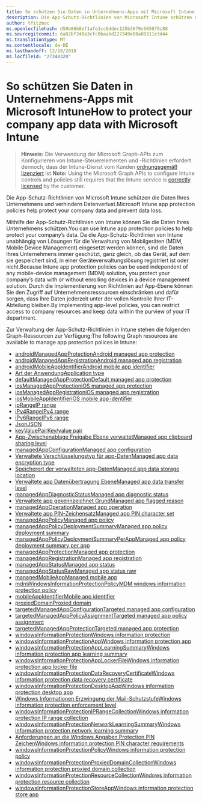 ```yaml
---
title: So schützen Sie Daten in Unternehmens-Apps mit Microsoft Intune
description: Die App-Schutz-Richtlinien von Microsoft Intune schützen die Daten Ihres Unternehmens und verhindern Datenverlust.
author: tfitzmac
ms.openlocfilehash: d50b86b8ef1afe1cc6ddec125b3679c605979c88
ms.sourcegitcommit: 6a82bf240a3cfc0baabd227349e08a08311e3d44
ms.translationtype: MT
ms.contentlocale: de-DE
ms.lasthandoff: 12/18/2018
ms.locfileid: "27340320"
---
```

# <a name="how-to-protect-your-company-app-data-with-microsoft-intune"></a><span data-ttu-id="fd7d2-103">So schützen Sie Daten in Unternehmens-Apps mit Microsoft Intune</span><span class="sxs-lookup"><span data-stu-id="fd7d2-103">How to protect your company app data with Microsoft Intune</span></span>

> <span data-ttu-id="fd7d2-104">**Hinweis:** Die Verwendung der Microsoft Graph-APIs zum Konfigurieren von Intune-Steuerelementen und -Richtlinien erfordert dennoch, dass der Intune-Dienst vom Kunden [ordnungsgemäß lizenziert](https://www.microsoft.com/en-us/cloud-platform/microsoft-intune-pricing) ist.</span><span class="sxs-lookup"><span data-stu-id="fd7d2-104">**Note:** Using the Microsoft Graph APIs to configure Intune controls and policies still requires that the Intune service is [correctly licensed](https://www.microsoft.com/en-us/cloud-platform/microsoft-intune-pricing) by the customer.</span></span>

<span data-ttu-id="fd7d2-105">Die App-Schutz-Richtlinien von Microsoft Intune schützen die Daten Ihres Unternehmens und verhindern Datenverlust.</span><span class="sxs-lookup"><span data-stu-id="fd7d2-105">Microsoft Intune app protection policies help protect your company data and prevent data loss.</span></span>

<span data-ttu-id="fd7d2-106">Mithilfe der App-Schutz-Richtlinien von Intune können Sie die Daten Ihres Unternehmens schützen.</span><span class="sxs-lookup"><span data-stu-id="fd7d2-106">You can use Intune app protection policies to help protect your company’s data.</span></span> <span data-ttu-id="fd7d2-107">Da die App-Schutz-Richtlinien von Intune unabhängig von Lösungen für die Verwaltung von Mobilgeräten (MDM, Mobile Device Management) eingesetzt werden können, sind die Daten Ihres Unternehmens immer geschützt, ganz gleich, ob das Gerät, auf dem sie gespeichert sind, in einer Geräteverwaltungslösung registriert ist oder nicht.</span><span class="sxs-lookup"><span data-stu-id="fd7d2-107">Because Intune app protection policies can be used independent of any mobile-device management (MDM) solution, you protect your company’s data with or without enrolling devices in a device management solution.</span></span> <span data-ttu-id="fd7d2-108">Durch die Implementierung von Richtlinien auf App-Ebene können Sie den Zugriff auf Unternehmensressourcen einschränken und dafür sorgen, dass Ihre Daten jederzeit unter der vollen Kontrolle Ihrer IT-Abteilung bleiben.</span><span class="sxs-lookup"><span data-stu-id="fd7d2-108">By implementing app-level policies, you can restrict access to company resources and keep data within the purview of your IT department.</span></span>

<span data-ttu-id="fd7d2-109">Zur Verwaltung der App-Schutz-Richtlinien in Intune stehen die folgenden Graph-Ressourcen zur Verfügung:</span><span class="sxs-lookup"><span data-stu-id="fd7d2-109">The following Graph resources are available to manage app protection polices in Intune:</span></span>  

- [<span data-ttu-id="fd7d2-110">androidManagedAppProtection</span><span class="sxs-lookup"><span data-stu-id="fd7d2-110">Android managed app protection</span></span>](intune-mam-androidmanagedappprotection.md)
- [<span data-ttu-id="fd7d2-111">androidManagedAppRegistration</span><span class="sxs-lookup"><span data-stu-id="fd7d2-111">Android managed app registration</span></span>](intune-mam-androidmanagedappregistration.md)
- [<span data-ttu-id="fd7d2-112">androidMobileAppIdentifier</span><span class="sxs-lookup"><span data-stu-id="fd7d2-112">Android mobile app identifier</span></span>](intune-mam-androidmobileappidentifier.md)
- [<span data-ttu-id="fd7d2-113">Art der Anwendung</span><span class="sxs-lookup"><span data-stu-id="fd7d2-113">Application type</span></span>](intune-wip-applicationtype.md)
- [<span data-ttu-id="fd7d2-114">defaultManagedAppProtection</span><span class="sxs-lookup"><span data-stu-id="fd7d2-114">Default managed app protection</span></span>](intune-mam-defaultmanagedappprotection.md)
- [<span data-ttu-id="fd7d2-115">iosManagedAppProtection</span><span class="sxs-lookup"><span data-stu-id="fd7d2-115">iOS managed app protection</span></span>](intune-mam-iosmanagedappprotection.md)
- [<span data-ttu-id="fd7d2-116">iosManagedAppRegistration</span><span class="sxs-lookup"><span data-stu-id="fd7d2-116">iOS managed app registration</span></span>](intune-mam-iosmanagedappregistration.md)
- [<span data-ttu-id="fd7d2-117">iosMobileAppIdentifier</span><span class="sxs-lookup"><span data-stu-id="fd7d2-117">iOS mobile app identifier</span></span>](intune-mam-iosmobileappidentifier.md)
- [<span data-ttu-id="fd7d2-118">ipRange</span><span class="sxs-lookup"><span data-stu-id="fd7d2-118">IP range</span></span>](intune-mam-iprange.md)
- [<span data-ttu-id="fd7d2-119">iPv4Range</span><span class="sxs-lookup"><span data-stu-id="fd7d2-119">IPv4 range</span></span>](intune-mam-ipv4range.md)
- [<span data-ttu-id="fd7d2-120">iPv6Range</span><span class="sxs-lookup"><span data-stu-id="fd7d2-120">IPv6 range</span></span>](intune-mam-ipv6range.md)
- [<span data-ttu-id="fd7d2-121">Json</span><span class="sxs-lookup"><span data-stu-id="fd7d2-121">JSON</span></span>](intune-mam-json.md)
- [<span data-ttu-id="fd7d2-122">keyValuePair</span><span class="sxs-lookup"><span data-stu-id="fd7d2-122">Key/value pair</span></span>](intune-mam-keyvaluepair.md)
- [<span data-ttu-id="fd7d2-123">App-Zwischenablage Freigabe Ebene verwaltet</span><span class="sxs-lookup"><span data-stu-id="fd7d2-123">Managed app clipboard sharing level</span></span>](intune-mam-managedappclipboardsharinglevel.md)
- [<span data-ttu-id="fd7d2-124">managedAppConfiguration</span><span class="sxs-lookup"><span data-stu-id="fd7d2-124">Managed app configuration</span></span>](intune-mam-managedappconfiguration.md)
- [<span data-ttu-id="fd7d2-125">Verwaltete Verschlüsselungstyp für app-Daten</span><span class="sxs-lookup"><span data-stu-id="fd7d2-125">Managed app data encryption type</span></span>](intune-mam-managedappdataencryptiontype.md)
- [<span data-ttu-id="fd7d2-126">Speicherort der verwalteten app-Daten</span><span class="sxs-lookup"><span data-stu-id="fd7d2-126">Managed app data storage location</span></span>](intune-mam-managedappdatastoragelocation.md)
- [<span data-ttu-id="fd7d2-127">Verwaltete app Datenübertragung Ebene</span><span class="sxs-lookup"><span data-stu-id="fd7d2-127">Managed app data transfer level</span></span>](intune-mam-managedappdatatransferlevel.md)
- [<span data-ttu-id="fd7d2-128">managedAppDiagnosticStatus</span><span class="sxs-lookup"><span data-stu-id="fd7d2-128">Managed app diagnostic status</span></span>](intune-mam-managedappdiagnosticstatus.md)
- [<span data-ttu-id="fd7d2-129">Verwaltete app gekennzeichnet Grund</span><span class="sxs-lookup"><span data-stu-id="fd7d2-129">Managed app flagged reason</span></span>](intune-mam-managedappflaggedreason.md)
- [<span data-ttu-id="fd7d2-130">managedAppOperation</span><span class="sxs-lookup"><span data-stu-id="fd7d2-130">Managed app operation</span></span>](intune-mam-managedappoperation.md)
- [<span data-ttu-id="fd7d2-131">Verwaltete app PIN-Zeichensatz</span><span class="sxs-lookup"><span data-stu-id="fd7d2-131">Managed app PIN character set</span></span>](intune-mam-managedapppincharacterset.md)
- [<span data-ttu-id="fd7d2-132">managedAppPolicy</span><span class="sxs-lookup"><span data-stu-id="fd7d2-132">Managed app policy</span></span>](intune-mam-managedapppolicy.md)
- [<span data-ttu-id="fd7d2-133">managedAppPolicyDeploymentSummary</span><span class="sxs-lookup"><span data-stu-id="fd7d2-133">Managed app policy deployment summary</span></span>](intune-mam-managedapppolicydeploymentsummary.md)
- [<span data-ttu-id="fd7d2-134">managedAppPolicyDeploymentSummaryPerApp</span><span class="sxs-lookup"><span data-stu-id="fd7d2-134">Managed app policy deployment summary per app</span></span>](intune-mam-managedapppolicydeploymentsummaryperapp.md)
- [<span data-ttu-id="fd7d2-135">managedAppProtection</span><span class="sxs-lookup"><span data-stu-id="fd7d2-135">Managed app protection</span></span>](intune-mam-managedappprotection.md)
- [<span data-ttu-id="fd7d2-136">managedAppRegistration</span><span class="sxs-lookup"><span data-stu-id="fd7d2-136">Managed app registration</span></span>](intune-mam-managedappregistration.md)
- [<span data-ttu-id="fd7d2-137">managedAppStatus</span><span class="sxs-lookup"><span data-stu-id="fd7d2-137">Managed app status</span></span>](intune-mam-managedappstatus.md)
- [<span data-ttu-id="fd7d2-138">managedAppStatusRaw</span><span class="sxs-lookup"><span data-stu-id="fd7d2-138">Managed app status raw</span></span>](intune-mam-managedappstatusraw.md)
- [<span data-ttu-id="fd7d2-139">managedMobileApp</span><span class="sxs-lookup"><span data-stu-id="fd7d2-139">Managed mobile app</span></span>](intune-mam-managedmobileapp.md)
- [<span data-ttu-id="fd7d2-140">mdmWindowsInformationProtectionPolicy</span><span class="sxs-lookup"><span data-stu-id="fd7d2-140">MDM windows information protection policy</span></span>](intune-mam-mdmwindowsinformationprotectionpolicy.md)
- [<span data-ttu-id="fd7d2-141">mobileAppIdentifier</span><span class="sxs-lookup"><span data-stu-id="fd7d2-141">Mobile app identifier</span></span>](intune-mam-mobileappidentifier.md)
- [<span data-ttu-id="fd7d2-142">proxiedDomain</span><span class="sxs-lookup"><span data-stu-id="fd7d2-142">Proxied domain</span></span>](intune-mam-proxieddomain.md)
- [<span data-ttu-id="fd7d2-143">targetedManagedAppConfiguration</span><span class="sxs-lookup"><span data-stu-id="fd7d2-143">Targeted managed app configuration</span></span>](intune-mam-targetedmanagedappconfiguration.md)
- [<span data-ttu-id="fd7d2-144">targetedManagedAppPolicyAssignment</span><span class="sxs-lookup"><span data-stu-id="fd7d2-144">Targeted managed app policy assignment</span></span>](intune-mam-targetedmanagedapppolicyassignment.md)
- [<span data-ttu-id="fd7d2-145">targetedManagedAppProtection</span><span class="sxs-lookup"><span data-stu-id="fd7d2-145">Targeted managed app protection</span></span>](intune-mam-targetedmanagedappprotection.md)
- [<span data-ttu-id="fd7d2-146">windowsInformationProtection</span><span class="sxs-lookup"><span data-stu-id="fd7d2-146">Windows information protection</span></span>](intune-mam-windowsinformationprotection.md)
- [<span data-ttu-id="fd7d2-147">windowsInformationProtectionApp</span><span class="sxs-lookup"><span data-stu-id="fd7d2-147">Windows information protection app</span></span>](intune-mam-windowsinformationprotectionapp.md)
- [<span data-ttu-id="fd7d2-148">windowsInformationProtectionAppLearningSummary</span><span class="sxs-lookup"><span data-stu-id="fd7d2-148">Windows information protection app learning summary</span></span>](intune-wip-windowsinformationprotectionapplearningsummary.md)
- [<span data-ttu-id="fd7d2-149">windowsInformationProtectionAppLockerFile</span><span class="sxs-lookup"><span data-stu-id="fd7d2-149">Windows information protection app locker file</span></span>](intune-mam-windowsinformationprotectionapplockerfile.md)
- [<span data-ttu-id="fd7d2-150">windowsInformationProtectionDataRecoveryCertificate</span><span class="sxs-lookup"><span data-stu-id="fd7d2-150">Windows information protection data recovery certificate</span></span>](intune-mam-windowsinformationprotectiondatarecoverycertificate.md)
- [<span data-ttu-id="fd7d2-151">windowsInformationProtectionDesktopApp</span><span class="sxs-lookup"><span data-stu-id="fd7d2-151">Windows information protection desktop app</span></span>](intune-mam-windowsinformationprotectiondesktopapp.md)
- [<span data-ttu-id="fd7d2-152">Windows Informationen Erzwingung der Mail-Schutzstufe</span><span class="sxs-lookup"><span data-stu-id="fd7d2-152">Windows information protection enforcement level</span></span>](intune-mam-windowsinformationprotectionenforcementlevel.md)
- [<span data-ttu-id="fd7d2-153">windowsInformationProtectionIPRangeCollection</span><span class="sxs-lookup"><span data-stu-id="fd7d2-153">Windows information protection IP range collection</span></span>](intune-mam-windowsinformationprotectioniprangecollection.md)
- [<span data-ttu-id="fd7d2-154">windowsInformationProtectionNetworkLearningSummary</span><span class="sxs-lookup"><span data-stu-id="fd7d2-154">Windows information protection network learning summary</span></span>](intune-wip-windowsinformationprotectionnetworklearningsummary.md)
- [<span data-ttu-id="fd7d2-155">Anforderungen an die Windows Angaben Protection PIN Zeichen</span><span class="sxs-lookup"><span data-stu-id="fd7d2-155">Windows information protection PIN character requirements</span></span>](intune-mam-windowsinformationprotectionpincharacterrequirements.md)
- [<span data-ttu-id="fd7d2-156">windowsInformationProtectionPolicy</span><span class="sxs-lookup"><span data-stu-id="fd7d2-156">Windows information protection policy</span></span>](intune-mam-windowsinformationprotectionpolicy.md)
- [<span data-ttu-id="fd7d2-157">windowsInformationProtectionProxiedDomainCollection</span><span class="sxs-lookup"><span data-stu-id="fd7d2-157">Windows information protection proxied domain collection</span></span>](intune-mam-windowsinformationprotectionproxieddomaincollection.md)
- [<span data-ttu-id="fd7d2-158">windowsInformationProtectionResourceCollection</span><span class="sxs-lookup"><span data-stu-id="fd7d2-158">Windows information protection resource collection</span></span>](intune-mam-windowsinformationprotectionresourcecollection.md)
- [<span data-ttu-id="fd7d2-159">windowsInformationProtectionStoreApp</span><span class="sxs-lookup"><span data-stu-id="fd7d2-159">Windows information protection store app</span></span>](intune-mam-windowsinformationprotectionstoreapp.md)
